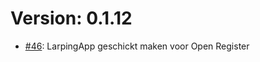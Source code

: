 # Version: 0.1.12

* [#46](https://github.com/ConductionNL/larpingapp/pull/46): LarpingApp geschickt maken voor Open Register
